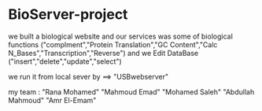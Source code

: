 # BioServer-project
we built a biological website and our services was some of biological functions ("complment","Protein Translation","GC Content","Calc N_Bases","Transcription","Reverse")
and we Edit DataBase ("insert","delete","update","select")

we run it from local sever by ==> "USBwebserver"

my team :
"Rana Mohamed" 
"Mahmoud Emad"
"Mohamed Saleh"
"Abdullah Mahmoud"
"Amr El-Emam"




